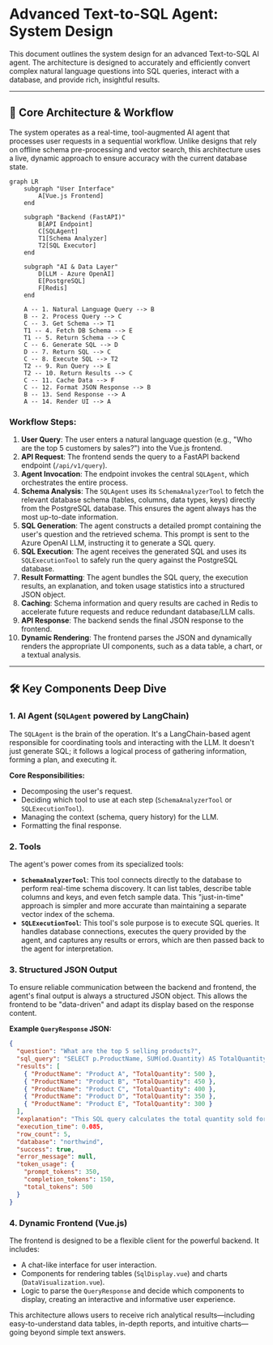 # Advanced Text-to-SQL Agent: System Design

This document outlines the system design for an advanced Text-to-SQL AI agent. The architecture is designed to accurately and efficiently convert complex natural language questions into SQL queries, interact with a database, and provide rich, insightful results.

---

## 🚀 Core Architecture & Workflow

The system operates as a real-time, tool-augmented AI agent that processes user requests in a sequential workflow. Unlike designs that rely on offline schema pre-processing and vector search, this architecture uses a live, dynamic approach to ensure accuracy with the current database state.

```mermaid
graph LR
    subgraph "User Interface"
        A[Vue.js Frontend]
    end

    subgraph "Backend (FastAPI)"
        B[API Endpoint]
        C[SQLAgent]
        T1[Schema Analyzer]
        T2[SQL Executor]
    end

    subgraph "AI & Data Layer"
        D[LLM - Azure OpenAI]
        E[PostgreSQL]
        F[Redis]
    end

    A -- 1. Natural Language Query --> B
    B -- 2. Process Query --> C
    C -- 3. Get Schema --> T1
    T1 -- 4. Fetch DB Schema --> E
    T1 -- 5. Return Schema --> C
    C -- 6. Generate SQL --> D
    D -- 7. Return SQL --> C
    C -- 8. Execute SQL --> T2
    T2 -- 9. Run Query --> E
    T2 -- 10. Return Results --> C
    C -- 11. Cache Data --> F
    C -- 12. Format JSON Response --> B
    B -- 13. Send Response --> A
    A -- 14. Render UI --> A
```

### Workflow Steps:

1.  **User Query**: The user enters a natural language question (e.g., "Who are the top 5 customers by sales?") into the Vue.js frontend.
2.  **API Request**: The frontend sends the query to a FastAPI backend endpoint (`/api/v1/query`).
3.  **Agent Invocation**: The endpoint invokes the central `SQLAgent`, which orchestrates the entire process.
4.  **Schema Analysis**: The `SQLAgent` uses its `SchemaAnalyzerTool` to fetch the relevant database schema (tables, columns, data types, keys) directly from the PostgreSQL database. This ensures the agent always has the most up-to-date information.
5.  **SQL Generation**: The agent constructs a detailed prompt containing the user's question and the retrieved schema. This prompt is sent to the Azure OpenAI LLM, instructing it to generate a SQL query.
6.  **SQL Execution**: The agent receives the generated SQL and uses its `SQLExecutionTool` to safely run the query against the PostgreSQL database.
7.  **Result Formatting**: The agent bundles the SQL query, the execution results, an explanation, and token usage statistics into a structured JSON object.
8.  **Caching**: Schema information and query results are cached in Redis to accelerate future requests and reduce redundant database/LLM calls.
9.  **API Response**: The backend sends the final JSON response to the frontend.
10. **Dynamic Rendering**: The frontend parses the JSON and dynamically renders the appropriate UI components, such as a data table, a chart, or a textual analysis.

---

## 🛠️ Key Components Deep Dive

### 1. AI Agent (`SQLAgent` powered by LangChain)

The `SQLAgent` is the brain of the operation. It's a LangChain-based agent responsible for coordinating tools and interacting with the LLM. It doesn't just generate SQL; it follows a logical process of gathering information, forming a plan, and executing it.

**Core Responsibilities:**
-   Decomposing the user's request.
-   Deciding which tool to use at each step (`SchemaAnalyzerTool` or `SQLExecutionTool`).
-   Managing the context (schema, query history) for the LLM.
-   Formatting the final response.

### 2. Tools

The agent's power comes from its specialized tools:

-   **`SchemaAnalyzerTool`**: This tool connects directly to the database to perform real-time schema discovery. It can list tables, describe table columns and keys, and even fetch sample data. This "just-in-time" approach is simpler and more accurate than maintaining a separate vector index of the schema.
-   **`SQLExecutionTool`**: This tool's sole purpose is to execute SQL queries. It handles database connections, executes the query provided by the agent, and captures any results or errors, which are then passed back to the agent for interpretation.

### 3. Structured JSON Output

To ensure reliable communication between the backend and frontend, the agent's final output is always a structured JSON object. This allows the frontend to be "data-driven" and adapt its display based on the response content.

**Example `QueryResponse` JSON:**
```json
{
  "question": "What are the top 5 selling products?",
  "sql_query": "SELECT p.ProductName, SUM(od.Quantity) AS TotalQuantity FROM OrderDetails od JOIN Products p ON od.ProductID = p.ProductID GROUP BY p.ProductName ORDER BY TotalQuantity DESC LIMIT 5;",
  "results": [
    { "ProductName": "Product A", "TotalQuantity": 500 },
    { "ProductName": "Product B", "TotalQuantity": 450 },
    { "ProductName": "Product C", "TotalQuantity": 400 },
    { "ProductName": "Product D", "TotalQuantity": 350 },
    { "ProductName": "Product E", "TotalQuantity": 300 }
  ],
  "explanation": "This SQL query calculates the total quantity sold for each product by summing the quantities from the OrderDetails table. It then joins with the Products table to get product names and orders the results in descending order to find the top 5.",
  "execution_time": 0.085,
  "row_count": 5,
  "database": "northwind",
  "success": true,
  "error_message": null,
  "token_usage": {
    "prompt_tokens": 350,
    "completion_tokens": 150,
    "total_tokens": 500
  }
}
```

### 4. Dynamic Frontend (Vue.js)

The frontend is designed to be a flexible client for the powerful backend. It includes:
-   A chat-like interface for user interaction.
-   Components for rendering tables (`SqlDisplay.vue`) and charts (`DataVisualization.vue`).
-   Logic to parse the `QueryResponse` and decide which components to display, creating an interactive and informative user experience.

This architecture allows users to receive rich analytical results—including easy-to-understand data tables, in-depth reports, and intuitive charts—going beyond simple text answers. 